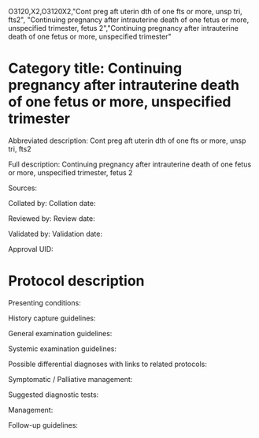 O3120,X2,O3120X2,"Cont preg aft uterin dth of one fts or more, unsp tri, fts2", "Continuing pregnancy after intrauterine death of one fetus or more, unspecified trimester, fetus 2","Continuing pregnancy after intrauterine death of one fetus or more, unspecified trimester"
# Category title: Continuing pregnancy after intrauterine death of one fetus or more, unspecified trimester

Abbreviated description: Cont preg aft uterin dth of one fts or more, unsp tri, fts2

Full description: Continuing pregnancy after intrauterine death of one fetus or more, unspecified trimester, fetus 2

Sources:

Collated by:
Collation date:

Reviewed by:
Review date:

Validated by:
Validation date:

Approval UID:

# Protocol description

Presenting conditions:

History capture guidelines:

General examination guidelines:

Systemic examination guidelines:

Possible differential diagnoses with links to related protocols:

Symptomatic / Palliative management:

Suggested diagnostic tests:

Management:

Follow-up guidelines:
